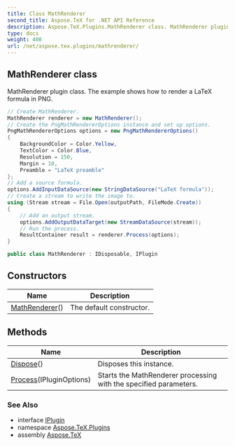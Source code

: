 ```yaml
---
title: Class MathRenderer
second_title: Aspose.TeX for .NET API Reference
description: Aspose.TeX.Plugins.MathRenderer class. MathRenderer plugin class.  The example shows how to render a LaTeX formula in PNG
type: docs
weight: 400
url: /net/aspose.tex.plugins/mathrenderer/
---
```

## MathRenderer class

MathRenderer plugin class.  The example shows how to render a LaTeX formula in PNG.

```csharp
// Create MathRenderer.
MathRenderer renderer = new MathRenderer();
// Create the PngMathRendererOptions instance and set up options.
PngMathRendererOptions options = new PngMathRendererOptions()
{
    BackgroundColor = Color.Yellow,
    TextColor = Color.Blue,
    Resolution = 150,
    Margin = 10,
    Preamble = "LaTeX preamble"
};
// Add a source formula.
options.AddInputDataSource(new StringDataSource("LaTeX formula"));
// Create a stream to write the image to.
using (Stream stream = File.Open(outputPath, FileMode.Create))
{
    // Add an output stream.
    options.AddOutputDataTarget(new StreamDataSource(stream));
    // Run the process.
    ResultContainer result = renderer.Process(options);
}
```

```csharp
public class MathRenderer : IDisposable, IPlugin
```

## Constructors

| Name | Description |
| --- | --- |
| [MathRenderer](mathrenderer/)() | The default constructor. |

## Methods

| Name | Description |
| --- | --- |
| [Dispose](../../aspose.tex.plugins/mathrenderer/dispose/)() | Disposes this instance. |
| [Process](../../aspose.tex.plugins/mathrenderer/process/)(IPluginOptions) | Starts the MathRenderer processing with the specified parameters. |

### See Also

* interface [IPlugin](../iplugin/)
* namespace [Aspose.TeX.Plugins](../../aspose.tex.plugins/)
* assembly [Aspose.TeX](../../)


